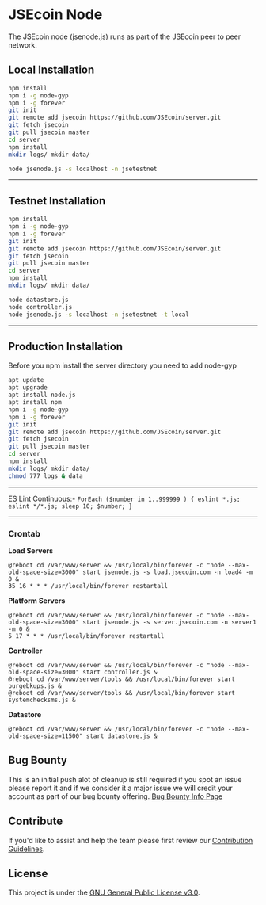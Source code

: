 # JSEcoin Node

The JSEcoin node (jsenode.js) runs as part of the JSEcoin peer to peer network.

## Local Installation

```bash
npm install
npm i -g node-gyp
npm i -g forever
git init
git remote add jsecoin https://github.com/JSEcoin/server.git
git fetch jsecoin
git pull jsecoin master
cd server
npm install
mkdir logs/ mkdir data/

node jsenode.js -s localhost -n jsetestnet
```
---

## Testnet Installation

```bash
npm install
npm i -g node-gyp
npm i -g forever
git init
git remote add jsecoin https://github.com/JSEcoin/server.git
git fetch jsecoin
git pull jsecoin master
cd server
npm install
mkdir logs/ mkdir data/

node datastore.js
node controller.js
node jsenode.js -s localhost -n jsetestnet -t local
```

---

## Production Installation
Before you npm install the server directory you need to add node-gyp

```bash
apt update
apt upgrade
apt install node.js
apt install npm
npm i -g node-gyp
npm i -g forever
git init
git remote add jsecoin https://github.com/JSEcoin/server.git
git fetch jsecoin
git pull jsecoin master
cd server
npm install
mkdir logs/ mkdir data/
chmod 777 logs & data
```

---

ES Lint Continuous:-
`ForEach ($number in 1..999999 ) { eslint *.js; eslint */*.js; sleep 10; $number; }`

---

### Crontab

**Load Servers**
```console
@reboot cd /var/www/server && /usr/local/bin/forever -c "node --max-old-space-size=3000" start jsenode.js -s load.jsecoin.com -n load4 -m 0 &
35 16 * * * /usr/local/bin/forever restartall
```

**Platform Servers**
```console
@reboot cd /var/www/server && /usr/local/bin/forever -c "node --max-old-space-size=3000" start jsenode.js -s server.jsecoin.com -n server1 -m 0 &
5 17 * * * /usr/local/bin/forever restartall
```


**Controller**
```console
@reboot cd /var/www/server && /usr/local/bin/forever -c "node --max-old-space-size=3000" start controller.js &
@reboot cd /var/www/server/tools && /usr/local/bin/forever start purgebkups.js &
@reboot cd /var/www/server/tools && /usr/local/bin/forever start systemchecksms.js &
```


**Datastore**
```console
@reboot cd /var/www/server && /usr/local/bin/forever -c "node --max-old-space-size=11500" start datastore.js &
```


## Bug Bounty
This is an initial push alot of cleanup is still required if you spot an issue please report it and if we consider it a major issue we will credit your account as part of our bug bounty offering.
[Bug Bounty Info Page](https://jsecoin.com/en/oddJobs/bugBounty)

## Contribute
If you'd like to assist and help the team please first review our [Contribution Guidelines](./CONTRIBUTING.md).

## License
This project is under the [GNU General Public License v3.0](./LICENSE.md).